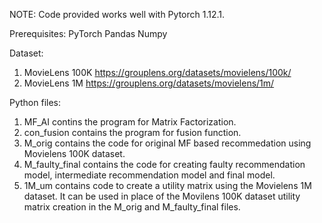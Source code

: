NOTE: Code provided works well with Pytorch 1.12.1.

Prerequisites:
PyTorch
Pandas
Numpy


Dataset:
1. MovieLens 100K           https://grouplens.org/datasets/movielens/100k/
2. MovieLens 1M		    https://grouplens.org/datasets/movielens/1m/

Python files:

1. MF_AI contins the program for Matrix Factorization.
2. con_fusion contains the program for fusion function.
3. M_orig contains the code for original MF based recommedation using Movielens 100K dataset.
4. M_faulty_final contains the code for creating faulty recommendation model, intermediate recommendation model and final model.
5. 1M_um contains code to create a utility matrix using the Movielens 1M dataset. It can be used in place of the Movilens 100K dataset utility matrix creation in the M_orig and M_faulty_final files.	
